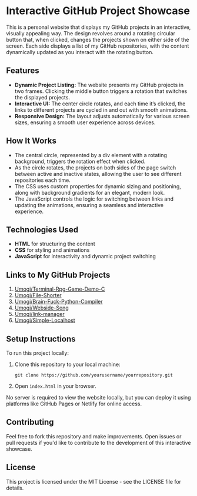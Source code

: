 # Interactive GitHub Project Showcase

This is a personal website that displays my GitHub projects in an interactive, visually appealing way. The design revolves around a rotating circular button that, when clicked, changes the projects shown on either side of the screen. Each side displays a list of my GitHub repositories, with the content dynamically updated as you interact with the rotating button.

## Features

- **Dynamic Project Listing:** The website presents my GitHub projects in two frames. Clicking the middle button triggers a rotation that switches the displayed projects.
- **Interactive UI:** The center circle rotates, and each time it’s clicked, the links to different projects are cycled in and out with smooth animations.
- **Responsive Design:** The layout adjusts automatically for various screen sizes, ensuring a smooth user experience across devices.

## How It Works

- The central circle, represented by a div element with a rotating background, triggers the rotation effect when clicked.
- As the circle rotates, the projects on both sides of the page switch between active and inactive states, allowing the user to see different repositories each time.
- The CSS uses custom properties for dynamic sizing and positioning, along with background gradients for an elegant, modern look.
- The JavaScript controls the logic for switching between links and updating the animations, ensuring a seamless and interactive experience.

## Technologies Used

- **HTML** for structuring the content
- **CSS** for styling and animations
- **JavaScript** for interactivity and dynamic project switching

## Links to My GitHub Projects

1. [Umogi/Terminal-Rpg-Game-Demo-C](https://github.com/Umogi/Terminal-Rpg-Game-Demo-C)
2. [Umogi/File-Shorter](https://github.com/Umogi/File-Shorter)
3. [Umogi/Brain-Fuck-Python-Compiler](https://github.com/Umogi/Brain-Fuck-Python-Compiler)
4. [Umogi/Webside-Song](https://github.com/Umogi/Webside-Song)
5. [Umogi/link-manager](https://github.com/Umogi/link-manager)
6. [Umogi/Simple-Localhost](https://github.com/Umogi/Simple-Localhost)

## Setup Instructions

To run this project locally:

1. Clone this repository to your local machine:
   ```
   git clone https://github.com/yourusername/yourrepository.git
   ```
2. Open `index.html` in your browser.

No server is required to view the website locally, but you can deploy it using platforms like GitHub Pages or Netlify for online access. 

## Contributing
Feel free to fork this repository and make improvements. Open issues or pull requests if you'd like to contribute to the development of this interactive showcase.

## License
This project is licensed under the MIT License - see the LICENSE file for details.
